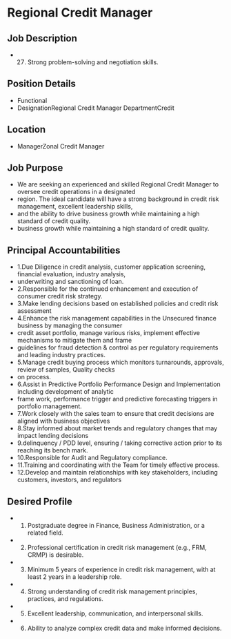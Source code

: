 # Regional Credit Manager

## Job Description

* 27. Strong problem-solving and negotiation skills.

## Position Details

* Functional
* DesignationRegional Credit Manager DepartmentCredit

## Location

* ManagerZonal Credit Manager

## Job Purpose

* We are seeking an experienced and skilled Regional Credit Manager to oversee credit operations in a designated
* region. The ideal candidate will have a strong background in credit risk management, excellent leadership skills,
* and the ability to drive business growth while maintaining a high standard of credit quality.
* business growth while maintaining a high standard of credit quality.

## Principal Accountabilities

* 1.Due Diligence in credit analysis, customer application screening, financial evaluation, industry analysis,
* underwriting and sanctioning of loan.
* 2.Responsible for the continued enhancement and execution of consumer credit risk strategy.
* 3.Make lending decisions based on established policies and credit risk assessment
* 4.Enhance the risk management capabilities in the Unsecured finance business by managing the consumer
* credit asset portfolio, manage various risks, implement effective mechanisms to mitigate them and frame
* guidelines for fraud detection & control as per regulatory requirements and leading industry practices.
* 5.Manage credit buying process which monitors turnarounds, approvals, review of samples, Quality checks
* on process.
* 6.Assist in Predictive Portfolio Performance Design and Implementation including development of analytic
* frame work, performance trigger and predictive forecasting triggers in portfolio management.
* 7.Work closely with the sales team to ensure that credit decisions are aligned with business objectives
* 8.Stay informed about market trends and regulatory changes that may impact lending decisions
* 9.delinquency / PDD level, ensuring / taking corrective action prior to its reaching its bench mark.
* 10.Responsible for Audit and Regulatory compliance.
* 11.Training and coordinating with the Team for timely effective process.
* 12.Develop and maintain relationships with key stakeholders, including customers, investors, and regulators

## Desired Profile

* 1. Postgraduate degree in Finance, Business Administration, or a related field.
* 2. Professional certification in credit risk management (e.g., FRM, CRMP) is desirable.
* 3. Minimum 5 years of experience in credit risk management, with at least 2 years in a leadership role.
* 4. Strong understanding of credit risk management principles, practices, and regulations.
* 5. Excellent leadership, communication, and interpersonal skills.
* 6. Ability to analyze complex credit data and make informed decisions.
